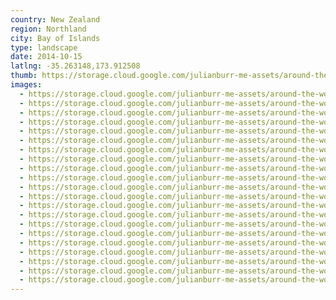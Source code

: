 ```yaml
---
country: New Zealand
region: Northland
city: Bay of Islands
type: landscape
date: 2014-10-15
latlng: -35.263148,173.912508
thumb: https://storage.cloud.google.com/julianburr-me-assets/around-the-world/new-zealand/bay-of-islands/IMG_6774--thumb.JPG
images:
  - https://storage.cloud.google.com/julianburr-me-assets/around-the-world/new-zealand/bay-of-islands/IMG_6641.JPG
  - https://storage.cloud.google.com/julianburr-me-assets/around-the-world/new-zealand/bay-of-islands/IMG_6624.JPG
  - https://storage.cloud.google.com/julianburr-me-assets/around-the-world/new-zealand/bay-of-islands/IMG_6709.JPG
  - https://storage.cloud.google.com/julianburr-me-assets/around-the-world/new-zealand/bay-of-islands/IMG_6697.JPG
  - https://storage.cloud.google.com/julianburr-me-assets/around-the-world/new-zealand/bay-of-islands/IMG_6774.JPG
  - https://storage.cloud.google.com/julianburr-me-assets/around-the-world/new-zealand/bay-of-islands/IMG_6776.JPG
  - https://storage.cloud.google.com/julianburr-me-assets/around-the-world/new-zealand/bay-of-islands/IMG_6581.JPG
  - https://storage.cloud.google.com/julianburr-me-assets/around-the-world/new-zealand/bay-of-islands/IMG_6746.JPG
  - https://storage.cloud.google.com/julianburr-me-assets/around-the-world/new-zealand/bay-of-islands/IMG_6636.JPG
  - https://storage.cloud.google.com/julianburr-me-assets/around-the-world/new-zealand/bay-of-islands/IMG_6775.JPG
  - https://storage.cloud.google.com/julianburr-me-assets/around-the-world/new-zealand/bay-of-islands/IMG_6765.JPG
  - https://storage.cloud.google.com/julianburr-me-assets/around-the-world/new-zealand/bay-of-islands/IMG_6603.JPG
  - https://storage.cloud.google.com/julianburr-me-assets/around-the-world/new-zealand/bay-of-islands/IMG_6612.JPG
  - https://storage.cloud.google.com/julianburr-me-assets/around-the-world/new-zealand/bay-of-islands/IMG_6728.JPG
  - https://storage.cloud.google.com/julianburr-me-assets/around-the-world/new-zealand/bay-of-islands/IMG_6610.JPG
  - https://storage.cloud.google.com/julianburr-me-assets/around-the-world/new-zealand/bay-of-islands/IMG_6616.JPG
  - https://storage.cloud.google.com/julianburr-me-assets/around-the-world/new-zealand/bay-of-islands/IMG_6688.JPG
  - https://storage.cloud.google.com/julianburr-me-assets/around-the-world/new-zealand/bay-of-islands/IMG_6767.JPG
  - https://storage.cloud.google.com/julianburr-me-assets/around-the-world/new-zealand/bay-of-islands/IMG_6672.JPG
  - https://storage.cloud.google.com/julianburr-me-assets/around-the-world/new-zealand/bay-of-islands/IMG_6673.JPG
  - https://storage.cloud.google.com/julianburr-me-assets/around-the-world/new-zealand/bay-of-islands/IMG_6757.JPG
---
```

